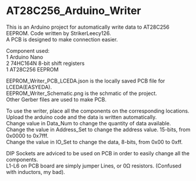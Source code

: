 # AT28C256_Arduino_Writer

This is an Arduino project for automatically write data to AT28C256 EEPROM. Code written by StrikerLeecy126.  
A PCB is designed to make connection easier.  

Component used:  
1 Arduino Nano  
2 74HC164N 8-bit shift registers  
1 AT28C256 EEPROM  

EEPROM_Writer_PCB_LCEDA.json is the locally saved PCB file for LCEDA(EASYEDA).  
EEPROM_Writer_Schematic.png is the schmatic of the project.  
Other Gerber files are used to make PCB.  

To use the writer, place all the components on the corresponding locations. Upload the arduino code and the data is written automatically.  
Change value in Data_Num to change the quantity of data available.  
Change the value in Address_Set to change the address value. 15-bits, from 0x0000 to 0x7fff.  
Change the value in IO_Set to change the data, 8-bits, from 0x00 to 0xff.  

DIP Sockets are adviced to be used on PCB in order to easily change all the components.  
L1-L6 on PCB board are simply jumper Lines, or 0Ω resistors. (Confused with inductors, my bad).  
